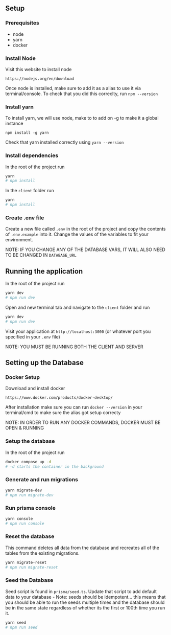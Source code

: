 ## Setup

### Prerequisites

- node
- yarn
- docker

### Install Node

Visit this website to install node

```
https://nodejs.org/en/download
```

Once node is installed, make sure to add it as a alias to use it via terminal/console.
To check that you did this correclty, run `npm --version`

### Install yarn

To install yarn, we will use node, make to to add on -g to make it a global instance

```
npm install -g yarn
```

Check that yarn installed correctly using `yarn --version`

### Install dependencies

In the root of the project run

```bash
yarn
# npm install
```

In the `client` folder run

```bash
yarn
# npm install
```

### Create .env file

Create a new file called `.env` in the root of the project and copy the contents of `.env.example` into it.
Change the values of the variables to fit your environment.

NOTE: IF YOU CHANGE ANY OF THE DATABASE VARS, IT WILL ALSO NEED TO BE CHANGED IN `DATABASE_URL`

## Running the application

In the root of the project run

```bash
yarn dev
# npm run dev
```

Open and new terminal tab and navigate to the `client` folder and run

```bash
yarn dev
# npm run dev
```

Visit your application at `http://localhost:3000` (or whatever port you specified in your `.env` file)

NOTE: YOU MUST BE RUNNING BOTH THE CLIENT AND SERVER

## Setting up the Database

### Docker Setup

Download and install docker

```
https://www.docker.com/products/docker-desktop/
```

After installation make sure you can run `docker --version` in your terminal/cmd
to make sure the alias got setup correcty

NOTE: IN ORDER TO RUN ANY DOCKER COMMANDS, DOCKER MUST BE OPEN & RUNNING

### Setup the database

In the root of the project run

```bash
docker compose up -d
# -d starts the container in the background
```

### Generate and run migrations

```bash
yarn migrate-dev
# npm run migrate-dev
```

### Run prisma console

```bash
yarn console
# npm run console
```

### Reset the database

This command deletes all data from the database and recreates all of the tables from the existing migrations.

```bash
yarn migrate-reset
# npm run migrate-reset
```

### Seed the Database

Seed script is found in `prisma/seed.ts`. Update that script to add default data to your database - Note: seeds should be idempotent... this means that you should be able to run the seeds multiple times and the database should be in the same state regardless of whether its the first or 100th time you run it.

```bash
yarn seed
# npm run seed
```
